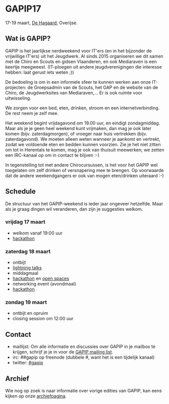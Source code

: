 GAPIP17
=======

17-19 maart, [De Hagaard](http://dehagaard.be/), Overijse.

Wat is GAPIP?
-------------

GAPIP is het jaarlijkse nerdweekend voor IT'ers (en in het bijzonder de
vrijwillige IT'ers) uit het Jeugdwerk. Al sinds 2015 organiseren we dit
samen met de Chiro en Scouts en gidsen Vlaanderen, en ook Mediaraven is
een keertje meegweest. (IT-ploegen uit andere
jeugdverenigingen die interesse hebben: laat gerust iets weten ;))

De bedoeling is om in een informele sfeer te kunnen werken aan onze
IT-projecten: de Groepsadmin van de Scouts, het GAP en de website van de
Chiro, de Jeugdwerksites van Mediaraven,... Er is ook ruimte voor
uitwisseling.

We zorgen voor een bed, eten, drinken, stroom en een internetverbinding.
De rest neem je zelf mee.

Het weekend begint vrijdagavond om 19.00 uur, en eindigt zondagmiddag.
Maar als je je geen heel weekend kunt vrijmaken, dan mag je ook later
komen (bijv. zaterdagmorgen), of vroeger naar huis vertrekken (bijv.
zaterdagavond). We moeten alleen weten wanneer je aankomt en vertrekt,
zodat we voldoende eten en bedden kunnen voorzien. Zie je het niet
zitten om tot in Herentals te komen, mag je ook van thuisuit meewerken;
we zetten een IRC-kanaal op om in contact te blijven :-)

In tegenstelling tot met andere Chirocursussen, is het voor het GAPIP
wel toegelaten om zelf drinken of versnapering mee te brengen. Op
voorwaarde dat de andere weekendgangers er ook van mogen eten/drinken
uiteraard :-)

Schedule
--------

De structuur van het GAPIP-weekend is ieder jaar ongeveer hetzelfde.
Maar als je graag dingen wil veranderen, dan zijn je suggesties welkom.

### vrijdag 17 maart

-   welkom vanaf 19:00 uur
-   [hackathon](Hackathon.md)

### zaterdag 18 maart

-   ontbijt
-   [lightning talks](LightningTalks.md)
-   middagmaal
-   [hackathon](hackathon.md) en [open spaces](Open_spaces.md)
-   networking event (avondmaal)
-   [hackathon](hackathon.md)

### zondag 19 maart

-   ontbijt en opruim
-   closing session om 12:00 uur

Contact
-------

-   maillijst: Om alle informatie en discussies over GAPIP in je mailbox
    te krijgen, schrijf je je in voor de
    [GAPIP mailing list](http://lists.maillijst.chiro.be/mailman/listinfo/gapip).
-   irc: \#\#gapip op freenode (dubbele \#, want het is een
    tijdelijk kanaal)
-   twitter:
    [\#gapip](https://twitter.com/hashtag/gapip?f=realtime&amp;src=hash)

Archief
-------
Wie nog op zoek is naar informatie over vorige edities van GAPIP, kan eens
kijken op onze [archiefpagina](GapipArchief.md).
